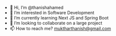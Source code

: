 - 👋 Hi, I’m @thanishahamed
- 👀 I’m interested in Software Development
- 🌱 I’m currently learning Next JS and Spring Boot
- 💞️ I’m looking to collaborate on a large project
- 📫 How to reach me? muktharthanish@gmail.com
